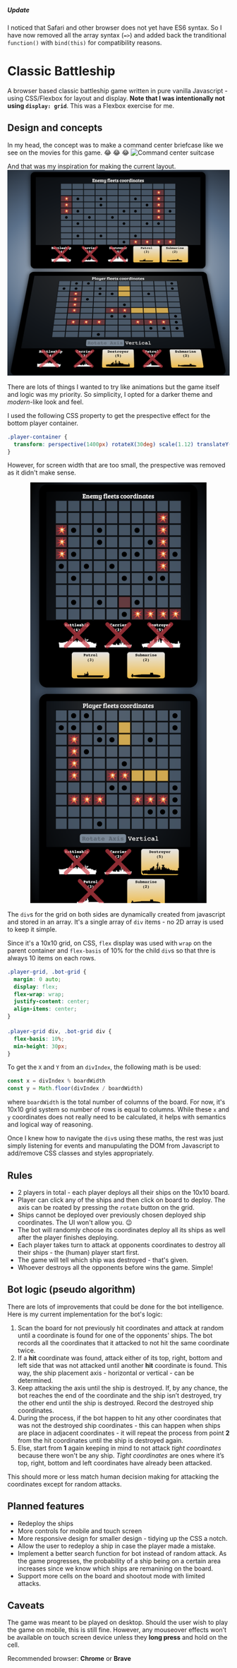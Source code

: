 ##### Update

I noticed that Safari and other browser does not yet have ES6 syntax. So I have now removed all the array syntax (`=>`) and added back the tranditional `function()` with `bind(this)` for compatibility reasons.

# Classic Battleship

A browser based classic battleship game written in pure vanilla Javascript - using CSS/Flexbox for layout and display. **Note that I was intentionally not using `display: grid`**. This was a Flexbox exercise for me.

## Design and concepts
In my head, the concept was to make a command center briefcase like we see on the movies for this game. :joy: :joy: :joy:
![Command center suitcase](https://i.imgur.com/004i4KS.png)

And that was my inspiration for making the current layout.
![Desktop view of the board](/res/images/screenshots/desktop-view.png?raw=true "Desktop view")

There are lots of things I wanted to try like animations but the game itself and logic was my priority. So simplicity, I opted for a darker theme and _modern_-like look and feel.

I used the following CSS property to get the prespective effect for the bottom player container.
```css
.player-container {
  transform: perspective(1400px) rotateX(30deg) scale(1.12) translateY(-20px);
}
```

However, for screen width that are too small, the prespective was removed as it didn't make sense.
<p align="center">
  <img src="/res/images/screenshots/mobile-view.png" width="400px" alt="Mobile view">
</p>

The `div`s for the grid on both sides are dynamically created from javascript and stored in an array. It's a single array of `div` items - no 2D array is used to keep it simple.

Since it's a 10x10 grid, on CSS, `flex` display was used with `wrap` on the parent container and `flex-basis` of 10% for the child `div`s so that thre is always 10 items on each rows.

```css
.player-grid, .bot-grid {
  margin: 0 auto;
  display: flex;
  flex-wrap: wrap;
  justify-content: center;
  align-items: center;
}

.player-grid div, .bot-grid div {
  flex-basis: 10%;
  min-height: 30px;
}
```

To get the `X` and `Y` from an `divIndex`, the following math is be used:
```javascript
const x = divIndex % boardWidth
const y = Math.floor(divIndex / boardWidth)
```
where `boardWidth` is the total number of columns of the board. For now, it's 10x10 grid system so number of rows is equal to columns. While these `x` and `y` coordinates does not really need to be calculated, it helps with semantics and logical way of reasoning.

Once I knew how to navigate the `div`s using these maths, the rest was just simply listening for events and manupulating the DOM from Javascript to add/remove CSS classes and styles appropriately.

## Rules
* 2 players in total - each player deploys all their ships on the 10x10 board.
* Player can click any of the ships and then click on board to deploy. The axis can be roated by pressing the `rotate` button on the grid.
* Ships cannot be deployed over previously chosen deployed ship coordinates. The UI won't allow you. :wink: 
* The bot will randomly choose its coordinates deploy all its ships as well after the player finishes deploying.
* Each player takes turn to attack at opponents coordinates to destroy all their ships - the (human) player start first.
* The game will tell which ship was destroyed - that's given.
* Whoever destroys all the opponents before wins the game. Simple!

## Bot logic (pseudo algorithm)
There are lots of improvements that could be done for the bot intelligence. Here is my current implementation for the bot's logic:

1. Scan the board for not previously hit coordinates and attack at random until a coordinate is found for one of the opponents' ships. The bot records all the coordinates that it attacked to not hit the same coordinate twice.
2. If a **hit** coordinate was found, attack either of its top, right, bottom and left side that was not attacked until another **hit** coordinate is found. This way, the ship placement axis - horizontal or vertical - can be determined.
3. Keep attacking the axis until the ship is destroyed. If, by any chance, the bot reaches the end of the coordinate and the ship isn’t destroyed, try the other end until the ship is destroyed. Record the destroyed ship coordinates.
4. During the process, if the bot happen to hit any other coordinates that was not the destroyed ship coordinates - this can happen when ships are place in adjacent coordinates - it will repeat the process from point **2** from the hit coordinates until the ship is destroyed again.
5. Else, start from **1** again keeping in mind to not attack *tight coordinates* because there won't be any ship. *Tight coordinates* are ones where it’s top, right, bottom and left coordinates have already been attacked.

This should more or less match human decision making for attacking the coordinates except for random attacks.

## Planned features
* Redeploy the ships
* More controls for mobile and touch screen
* More responsive design for smaller design - tidying up the CSS a notch.
* Allow the user to redeploy a ship in case the player made a mistake.
* Implement a better search function for bot instead of random attack. As the game progresses, the probability of a ship being on a certain area increases since we know which ships are remanining on the board.
* Support more cells on the board and shootout mode with limited attacks.

## Caveats
The game was meant to be played on desktop. Should the user wish to play the game on mobile, this is still fine. However, any mouseover effects won’t be available on touch screen device unless they **long press** and hold on the cell.

Recommended browser: **Chrome** or **Brave**
